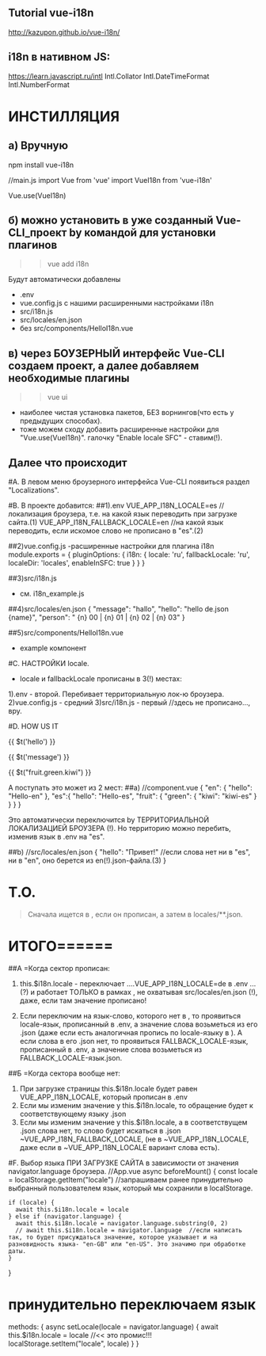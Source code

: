 ## Tutorial vue-i18n
http://kazupon.github.io/vue-i18n/

## i18n в нативном JS:
https://learn.javascript.ru/intl
Intl.Collator
Intl.DateTimeFormat
Intl.NumberFormat



# ИНСТИЛЛЯЦИЯ
## а) Вручную
npm install vue-i18n

//main.js
import Vue from 'vue'
import VueI18n from 'vue-i18n'

Vue.use(VueI18n)


## б) можно установить в уже созданный Vue-CLI_проект by командой для установки плагинов
>> vue add i18n

Будут автоматически добавлены
- .env
- vue.config.js с нашими расширенными настройками i18n
- src/i18n.js
- src/locales/en.json
- без src/components/HelloI18n.vue


## в) через БОУЗЕРНЫЙ интерфейс Vue-CLI создаем проект, а далее добавляем необходимые плагины
>> vue ui
- наиболее чистая установка пакетов, БЕЗ ворнингов(что есть у предыдущих способах).
- тоже можем сходу добавить расширенные настройки для "Vue.use(VueI18n)".
галочку "Enable lоcale SFC" - ставим(!).




## Далее что происходит
#A.
В левом меню броузерного интерфейса Vue-CLI появиться раздел "Localizations".


#B. В проекте добавится:
##1).env
VUE_APP_I18N_LOCALE=es           //локализация броузера, т.е. на какой язык переводить при загрузке сайта.(1)
VUE_APP_I18N_FALLBACK_LOCALE=en  //на какой язык переводить, если искомое слово не прописано в "es".(2)


##2)vue.config.js 
-расширенные настройки для плагина i18n
module.exports = {
  pluginOptions: {
    i18n: {
      locale: 'ru',
      fallbackLocale: 'ru',
      localeDir: 'locales',
      enableInSFC: true
    }
  }
}

##3)src/i18n.js
- см. i18n_example.js


##4)src/locales/en.json
{
  "message": "hallo",
  "hello": "hello de.json  {name}",
  "person": " {n} 00 | {n} 01 | {n} 02 | {n} 03"
}


##5)src/components/HelloI18n.vue
- example компонент





#C. НАСТРОЙКИ locale.
- locale и fallbackLocale прописаны в 3(!) местах:

1).env            - второй.  Перебивает территориальную лок-ю броузера.
2)vue.config.js   - средний
3)src/i18n.js     - первый  //здесь не прописано..., вру.






#D. HOW US IT
<p>{{ $t('hello') }}</p>
<p>{{ $t('message') }}</p>
<p>{{ $t("fruit.green.kiwi") }}</p>


А поступать это может из 2 мест:
##a) //component.vue
<i18n>
{
  "en": {
    "hello": "Hello-en"
  },
  "es":{
    "hello": "Hello-es",
    "fruit": {
      "green": {
        "kiwi": "kiwi-es"
      }
    }
  }
}
</i18n>

Это автоматически переключится by ТЕРРИТОРИАЛЬНОЙ ЛОКАЛИЗАЦИЕЙ БРОУЗЕРА (!).
Но территорию можно перебить, изменив язык в .env на "es".



##b) //src/locales/en.json
{
  "hello": "Привет!"   //если слова нет ни в "es", ни в "en", оно берется из en(!).json-файла.(3)
}



# Т.О.
> Сначала ищется в <i18n>, если он прописан, а затем в locales/**.json.





# ИТОГО======

##А =Когда сектор <i18n> прописан:
1. this.$i18n.locale - переключает ....VUE_APP_I18N_LOCALE=de в .env ...(?)
и работает ТОЛЬКО в рамках <i18n>, не охватывая src/locales/en.json (!), даже, если там значение прописано!

2. Если переключим на язык-слово, которого нет в <i18n>, то проявиться locale-язык, прописанный в .env, 
а значение слова возьметься из его .json (даже если есть аналогичная пропись по locale-языку в <i18n>).
A если слова в его .json нет, то проявиться FALLBACK_LOCALE-язык, прописанный в .env, а значение слова возьметься из FALLBACK_LOCALE-язык.json.


##Б =Когда сектора <i18n> вообще нет:
1. При загрузке страницы this.$i18n.locale будет равен VUE_APP_I18N_LOCALE, который прописан в .env
2. Если мы изменим значение у this.$i18n.locale, то обращение будет к соответствующему языку .json
3. Если мы изменим значение у this.$i18n.locale, а в соответствущем .json слова нет, 
то слово будет искаться в .json ~VUE_APP_I18N_FALLBACK_LOCALE, (не в ~VUE_APP_I18N_LOCALE, даже если в ~VUE_APP_I18N_LOCALE вариант слова есть).





#F. Выбор языка ПРИ ЗАГРУЗКЕ САЙТА в зависимости от значения navigator.language броузера.
//App.vue
  async beforeMount() {
    const locale = localStorage.getItem("locale")  //запрашиваем ранее принудительно выбранный пользователем язык, который мы сохранили в localStorage.

    if (locale) {
      await this.$i18n.locale = locale
    } else if (navigator.language) {
      await this.$i18n.locale = navigator.language.substring(0, 2)
      // await this.$i18n.locale = navigator.language  //если написать так, то будет присуждаться значение, которое указывает и на разновидность языка- "en-GB" или "en-US". Это значимо при обработке даты.
    }
  }


# принудительно переключаем язык
methods: {
  async setLocale(locale = navigator.language) {
    await this.$i18n.locale = locale                 //<< это промис!!!  
    localStorage.setItem("locale", locale)
  }
}













